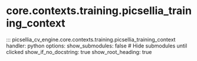 # core.contexts.training.picsellia_training_context

::: picsellia_cv_engine.core.contexts.training.picsellia_training_context
    handler: python
    options:
        show_submodules: false  # Hide submodules until clicked
        show_if_no_docstring: true
        show_root_heading: true
